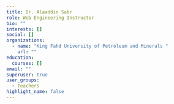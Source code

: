 ```yaml
---
title: Dr. Alaaddin Sabr
role: Web Engineering Instructor
bio: ""
interests: []
social: []
organizations:
  - name: "King Fahd University of Petroleum and Minerals "
    url: ""
education:
  courses: []
email: ""
superuser: true
user_groups:
  - Teachers
highlight_name: false
---
```

